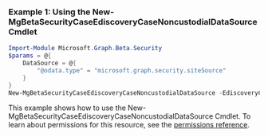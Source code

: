 ### Example 1: Using the New-MgBetaSecurityCaseEdiscoveryCaseNoncustodialDataSource Cmdlet
```powershell
Import-Module Microsoft.Graph.Beta.Security
$params = @{
	DataSource = @{
		"@odata.type" = "microsoft.graph.security.siteSource"
	}
}
New-MgBetaSecurityCaseEdiscoveryCaseNoncustodialDataSource -EdiscoveryCaseId $ediscoveryCaseId -BodyParameter $params
```
This example shows how to use the New-MgBetaSecurityCaseEdiscoveryCaseNoncustodialDataSource Cmdlet.
To learn about permissions for this resource, see the [permissions reference](/graph/permissions-reference).

